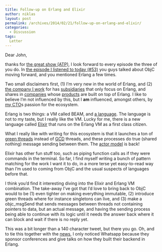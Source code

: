 ```yaml
---
title: Follow-up on Erlang and Elixir
author: niklas
layout: post
permalink: /archives/2014/02/21/follow-up-on-erlang-and-elixir/
categories:
  - Discussion
tags:
  Letter
---
```

Dear John,  
  
thanks for [the great show (ATP)][1], I look forward to every episode the three of you do. In [the episode I listened to today (#53)][2] you guys talked about ObjC moving forward, and you mentioned Erlang a few times.


Two small disclaimers first, (1) I&#8217;m very new in the world of Erlang, and (2) [the company I work][3] for has <a href="https://www.erlang-solutions.com" class="broken_link">subsidiaries</a> that only focus on Erlang, and shares in <a href="https://www.erlang-solutions.com" class="broken_link">companies</a> whose [products][4] are built on top of Erlang. I like to believe I&#8217;m not influenced by this, but I **am** influenced, amongst others, by <a href="https://github.com/krestenkrab" class="broken_link">my CTO</a>s passion for the ecosystem.

Erlang is two things: a VM called BEAM, and [a language][5]. The language is not to my taste, but I really like the VM. Lucky for me, there is a new language called [Elixir][6] that runs on the Erlang VM as a first class citizen.

What I really like with writing for this ecosystem is that it launches a ton of [green threads][7] instead of <a href="https://developer.apple.com/library/ios/documentation/Performance/Reference/GCD_libdispatch_Ref/Reference/reference.html" class="broken_link">GCD</a> threads, and these processes do true (shared nothing) message sending between them. The [actor model][8] is back!

Elixir has other fun stuff too, such as piping function calls as if they were commands in the terminal. So far, I find myself writing a bunch of pattern matching for the work I want it to do, in a more terse yet easy-to-read way than I&#8217;m used to coming from ObjC and the usual suspects of languages before that.

I think you&#8217;d find it interesting diving into the Elixir and Erlang VM combination. The take-away I&#8217;ve got that I&#8217;d love to bring back to ObjC would to be (1) even tighter on making everything immutable, (2) introduce green threads where for instance singletons can live, and (3) make a objc_msgSend that sends messages between threads not containing pointers to data, but an actual message, and having the sending process being able to continue with its logic until it needs the answer back where it can block and wait if there is no reply yet.

This was a bit longer than a 140 character tweet, but there you go. Oh, and to tie this together with the [news][9], I only noticed Whatsapp because they sponsor conferences and give talks on how they built their backend in Erlang.

 [1]: http://atp.fm
 [2]: http://atp.fm/episodes/53-theres-gonna-be-some-flapping
 [3]: http://www.trifork.com
 [4]: http://basho.com/riak/
 [5]: http://en.wikipedia.org/wiki/Erlang_(programming_language)
 [6]: http://elixir-lang.org
 [7]: http://en.wikipedia.org/wiki/Green_threads
 [8]: http://en.wikipedia.org/wiki/Actor_model
 [9]: http://techcrunch.com/2014/02/19/facebook-buying-whatsapp-for-16b-in-cash-and-stock-plus-3b-in-rsus/